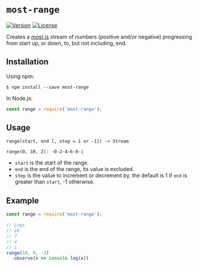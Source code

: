 # `most-range` #

[![Version](https://img.shields.io/npm/v/most-range.svg?style=flat-square)](https://npmjs.org/package/most-range) [![License](https://img.shields.io/badge/license-BSD--3--Clause-42358A.svg?style=flat-square)](https://github.com/craft-ai/most-utils/blob/master/LICENSE)

Creates a [most.js](https://github.com/cujojs/most) stream of numbers (positive and/or negative) progressing from start up, or down, to, but not including, end.

## Installation ##

Using npm:

```console
$ npm install --save most-range
```

In Node.js:

```js
const range = require('most-range');
```

## Usage ##

`range(start, end [, step = 1 or -1]) -> Stream`

```
range(0, 10, 2): -0-2-4-6-8-|
```

- `start` is the start of the range.
- `end` is the end of the range, its value is excluded.
- `step` is the value to increment or decrement by, the default is 1 if `end` is greater than `start`, -1 otherwise.

## Example ##

```js
const range = require('most-range');

// Logs
// 10
// 7
// 4
// 1
range(10, 0, -3)
  .observe(x => console.log(x))
```
